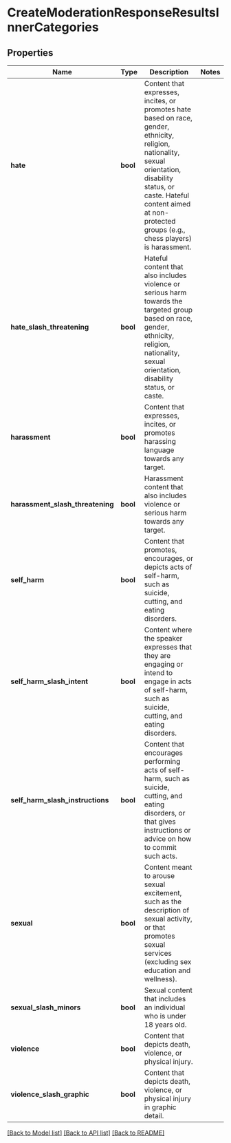 # CreateModerationResponseResultsInnerCategories

## Properties
Name | Type | Description | Notes
------------ | ------------- | ------------- | -------------
**hate** | **bool** | Content that expresses, incites, or promotes hate based on race, gender, ethnicity, religion, nationality, sexual orientation, disability status, or caste. Hateful content aimed at non-protected groups (e.g., chess players) is harassment. | 
**hate_slash_threatening** | **bool** | Hateful content that also includes violence or serious harm towards the targeted group based on race, gender, ethnicity, religion, nationality, sexual orientation, disability status, or caste. | 
**harassment** | **bool** | Content that expresses, incites, or promotes harassing language towards any target. | 
**harassment_slash_threatening** | **bool** | Harassment content that also includes violence or serious harm towards any target. | 
**self_harm** | **bool** | Content that promotes, encourages, or depicts acts of self-harm, such as suicide, cutting, and eating disorders. | 
**self_harm_slash_intent** | **bool** | Content where the speaker expresses that they are engaging or intend to engage in acts of self-harm, such as suicide, cutting, and eating disorders. | 
**self_harm_slash_instructions** | **bool** | Content that encourages performing acts of self-harm, such as suicide, cutting, and eating disorders, or that gives instructions or advice on how to commit such acts. | 
**sexual** | **bool** | Content meant to arouse sexual excitement, such as the description of sexual activity, or that promotes sexual services (excluding sex education and wellness). | 
**sexual_slash_minors** | **bool** | Sexual content that includes an individual who is under 18 years old. | 
**violence** | **bool** | Content that depicts death, violence, or physical injury. | 
**violence_slash_graphic** | **bool** | Content that depicts death, violence, or physical injury in graphic detail. | 

[[Back to Model list]](../README.md#documentation-for-models) [[Back to API list]](../README.md#documentation-for-api-endpoints) [[Back to README]](../README.md)


